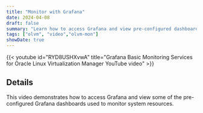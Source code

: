 ```yaml
---
title: "Monitor with Grafana"
date: 2024-04-08
draft: false
summary: "Learn how to access Grafana and view pre-configured dashboards for Oracle Linux Virtualization Manager."
tags: ["olvm", "video","olvm-mon"]
showDate: true
---
```


{{< youtube id="RYD8USHXvwA" title="Grafana Basic Monitoring Services for Oracle Linux Virtualization Manager YouTube video" >}}

## Details

This video demonstrates how to access Grafana and view some of the pre-configured Grafana dashboards used to monitor system resources.
